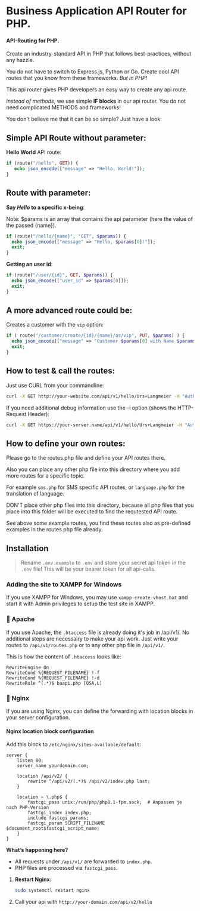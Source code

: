 # Business Application API Router for PHP.
#### API-Routing for PHP.

Create an industry-standard API in PHP that follows best-practices, without any hazzle.

You do not have to switch to Express.js, Python or Go.
Create cool API routes that you know from these frameworks.
*But in PHP!*

This api router gives PHP developers an easy way to create any api route.

*Instead of methods*, we use simple **IF blocks** in our api router. You do not need complicated METHODS and frameworks!

You don't believe me that it can be so simple? Just have a look:

Simple API Route without parameter:
-------------------------------

**Hello World** API route:

```php
if (route("/hello", GET)) {
   echo json_encode(["message" => "Hello, World!"]);
}
```

Route with parameter:
---------------------

**Say *Hello* to a specific x-being**:

Note: $params is an array that contains the api parameter (here the value of the passed {name}).

```php
if (route("/hello/{name}", "GET", $params)) {
  echo json_encode(["message" => "Hello, $params[0]!"]);
  exit;
}
```

**Getting an user id**:
```php
if (route("/user/{id}", GET, $params)) {
  echo json_encode(["user_id" => $params[0]]);
  exit;
}
```

A more advanced route could be:
-------------------------------

Creates a customer with the `vip` option:

```php
if ( route("/customer/create/{id}/{name}/as/vip", PUT, $params) ) {
  echo json_encode(["message" => "Customer $params[0] with Name $params[1] was created as VIP."]);
  exit;
}
```


## How to test & call the routes:

Just use CURL from your commandline:
```bash
curl -X GET http://your-website.com/api/v1/hello/Urs+Langmeier -H "Authorization: Bearer your-secret-token"
```

If you need additional debug information use the -i option (shows the HTTP-Request Header):
```bash
curl -X GET https://your-server.name/api/v1/hello/Urs+Langmeier -H "Authorization: Bearer your-secret-token" -i
```


## How to define your own routes:
  
Please go to the routes.php file and define your API routes there.

Also you can place any other php file into this directory where you add
more routes for a specific topic.

For example `sms.php` for SMS specific API routes, or `language.php` for
the translation of language.

DON'T place other php files into this directory, because all php files that
you place into this folder will be executed to find the requtested API route.

See above some example routes, you find these routes also as pre-defined examples
in the routes.php file already.



## Installation

>Rename `.env.example` to `.env` and store your secret api token in the `.env` file! This will be your bearer token for all api-calls.


### Adding the site to XAMPP for Windows

If you use XAMPP for Windows, you may use `xampp-create-vhost.bat` and start it with Admin privileges
to setup the test site in XAMPP.


### 📌 Apache

If you use Apache, the `.htaccess` file is already doing it's job in /api/v1/. No additional steps are necessairy to make your api work.
Just write your routes to `/api/v1/routes.php` or to any other php file in `/api/v1/`.

This is how the content of `.htaccess` looks like:

```
RewriteEngine On
RewriteCond %{REQUEST_FILENAME} !-f
RewriteCond %{REQUEST_FILENAME} !-d
RewriteRule ^(.*)$ baapi.php [QSA,L]
```

### 📌 Nginx

If you are using Nginx, you can define the forwarding with location blocks in your server configuration.

#### Nginx location block configuration

Add this block to `/etc/nginx/sites-available/default`:

```
server {
    listen 80;
    server_name yourdomain.com;

    location /api/v2/ {
        rewrite ^/api/v2/(.*)$ /api/v2/index.php last;
    }

    location ~ \.php$ {
        fastcgi_pass unix:/run/php/php8.1-fpm.sock;  # Anpassen je nach PHP-Version
        fastcgi_index index.php;
        include fastcgi_params;
        fastcgi_param SCRIPT_FILENAME $document_root$fastcgi_script_name;
    }
}
```

**What’s happening here?**

- All requests under `/api/v1/` are forwarded to `index.php`.  
- PHP files are processed via `fastcgi_pass`.

1. **Restart Nginx:**

   ```bash
   sudo systemctl restart nginx
   ```

2. Call your api with `http://your-domain.com/api/v2/hello`


